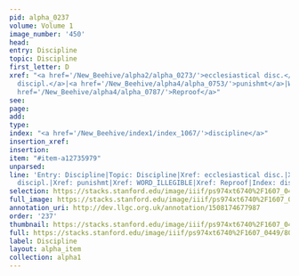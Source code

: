 ```yaml
---
pid: alpha_0237
volume: Volume 1
image_number: '450'
head: 
entry: Discipline
topic: Discipline
first_letter: D
xref: "<a href='/New_Beehive/alpha2/alpha_0273/'>ecclesiastical disc.</a>|<a href='/New_Beehive/alpha5/alpha_1011/'>martial
  discipl.</a>|<a href='/New_Beehive/alpha4/alpha_0753/'>punishmt</a>|WORD_ILLEGIBLE|<a
  href='/New_Beehive/alpha4/alpha_0787/'>Reproof</a>"
see: 
page: 
add: 
type: 
index: "<a href='/New_Beehive/index1/index_1067/'>discipline</a>"
insertion_xref: 
insertion: 
item: "#item-a12735979"
unparsed: 
line: 'Entry: Discipline|Topic: Discipline|Xref: ecclesiastical disc.|Xref: martial
  discipl.|Xref: punishmt|Xref: WORD_ILLEGIBLE|Xref: Reproof|Index: discipline|#item-a12735979'
selection: https://stacks.stanford.edu/image/iiif/ps974xt6740%2F1607_0449/807,985,2972,520/full/0/default.jpg
full_image: https://stacks.stanford.edu/image/iiif/ps974xt6740%2F1607_0449/full/full/0/default.jpg
annotation_uri: http://dev.llgc.org.uk/annotation/1508174677987
order: '237'
thumbnail: https://stacks.stanford.edu/image/iiif/ps974xt6740%2F1607_0449/807,985,600,180/250,/0/default.jpg
full: https://stacks.stanford.edu/image/iiif/ps974xt6740%2F1607_0449/807,985,2972,520/full/0/default.jpg
label: Discipline
layout: alpha_item
collection: alpha1
---
```

